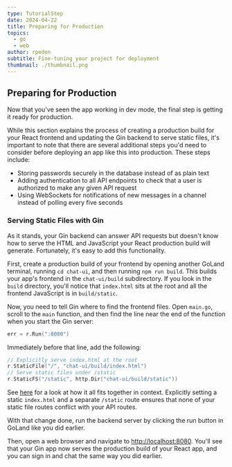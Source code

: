 ```yaml
---
type: TutorialStep
date: 2024-04-22
title: Preparing for Production
topics:
  - go
  - web
author: rpeden
subtitle: Fine-tuning your project for deployment
thumbnail: ./thumbnail.png
---
```


## Preparing for Production

Now that you've seen the app working in dev mode, the final step is getting it ready for production.

While this section explains the process of creating a production build for your React frontend and updating the Gin backend to serve static files, it's important to note that there are several additional steps you'd need to consider before deploying an app like this into production. These steps include:

- Storing passwords securely in the database instead of as plain text
- Adding authentication to all API endpoints to check that a user is authorized to make any given API request
- Using WebSockets for notifications of new messages in a channel instead of polling every five seconds

### Serving Static Files with Gin

As it stands, your Gin backend can answer API requests but doesn't know how to serve the HTML and JavaScript your React production build will generate. Fortunately, it's easy to add this functionality.

First, create a production build of your frontend by opening another GoLand terminal, running `cd chat-ui`, and then running `npm run build`. This builds your app's frontend in the `chat-ui/build` subdirectory. If you look in the `build` directory, you'll notice that `index.html` sits at the root and all the frontend JavaScript is in `build/static`.

Now, you need to tell Gin where to find the frontend files. Open `main.go`, scroll to the `main` function, and then find the line near the end of the function when you start the Gin server:

```go
err = r.Run(":8080")
```

Immediately before that line, add the following:

```go
// Explicitly serve index.html at the root
r.StaticFile("/", "chat-ui/build/index.html")
// Serve static files under /static
r.StaticFS("/static", http.Dir("chat-ui/build/static"))
```

See [here](https://github.com/rpeden/go-gin-react-part3/blob/e85feff9d970815683136be34f2bb513fa2c03ed/main.go#L72) for a look at how it all fits together in context. Explicitly setting a static `index.html` and a separate `/static` route ensures that none of your static file routes conflict with your API routes.

With that change done, run the backend server by clicking the run button in GoLand like you did earlier.

Then, open a web browser and navigate to [http://localhost:8080](http://localhost:8080). You'll see that your Gin app now serves the production build of your React app, and you can sign in and chat the same way you did earlier.
